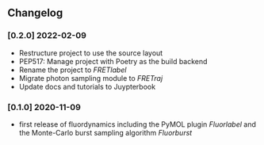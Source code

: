 ## Changelog

### [0.2.0] 2022-02-09
- Restructure project to use the source layout
- PEP517: Manage project with Poetry as the build backend
- Rename the project to *FRETlabel*
- Migrate photon sampling module to *FRETraj*
- Update docs and tutorials to Juypterbook

### [0.1.0] 2020-11-09
- first release of fluordynamics including the PyMOL plugin *Fluorlabel* and the Monte-Carlo burst sampling algorithm *Fluorburst*
